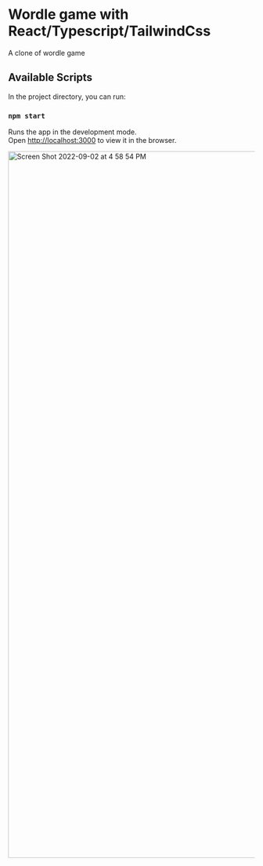 # Wordle game with React/Typescript/TailwindCss

A clone of wordle game

## Available Scripts

In the project directory, you can run:

### `npm start`

Runs the app in the development mode.\
Open [http://localhost:3000](http://localhost:3000) to view it in the browser.

<img width="1440" alt="Screen Shot 2022-09-02 at 4 58 54 PM" src="https://user-images.githubusercontent.com/17468878/194716619-88be399d-9feb-4125-bc5a-c9886221e09f.png">

